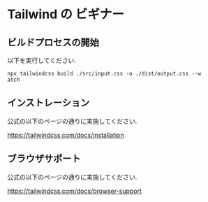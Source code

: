 # Tailwind の ビギナー

## ビルドプロセスの開始

以下を実行してください.

```
npx tailwindcss build ./src/input.css -o ./dist/output.css --w
atch
```

## インストレーション

公式の以下のページの通りに実施してください.

https://tailwindcss.com/docs/installation

## ブラウザサポート

公式の以下のページの通りに実施してください.

https://tailwindcss.com/docs/browser-support
